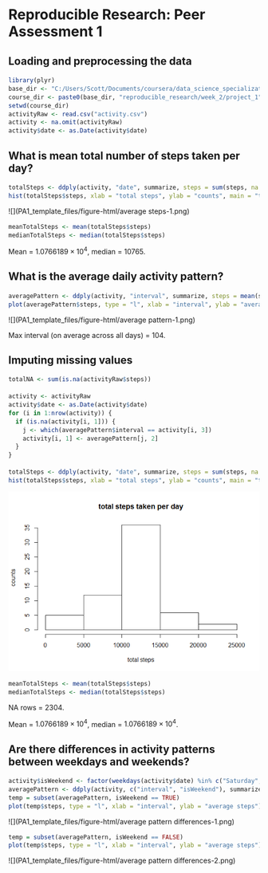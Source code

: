 # Reproducible Research: Peer Assessment 1

## Loading and preprocessing the data


```r
library(plyr)
base_dir <- "C:/Users/Scott/Documents/coursera/data_science_specialization/"
course_dir <- paste0(base_dir, "reproducible_research/week_2/project_1")
setwd(course_dir)
activityRaw <- read.csv("activity.csv")
activity <- na.omit(activityRaw)
activity$date <- as.Date(activity$date)
```

## What is mean total number of steps taken per day?


```r
totalSteps <- ddply(activity, "date", summarize, steps = sum(steps, na.rm = TRUE))
hist(totalSteps$steps, xlab = "total steps", ylab = "counts", main = "total steps taken per day")
```

![](PA1_template_files/figure-html/average steps-1.png)<!-- -->

```r
meanTotalSteps <- mean(totalSteps$steps)
medianTotalSteps <- median(totalSteps$steps)
```

Mean = $1.0766189\times 10^{4}$, median = $10765$.

## What is the average daily activity pattern?


```r
averagePattern <- ddply(activity, "interval", summarize, steps = mean(steps, na.rm = TRUE))
plot(averagePattern$steps, type = "l", xlab = "interval", ylab = "average steps", main = "average steps taken per interval")
```

![](PA1_template_files/figure-html/average pattern-1.png)<!-- -->

Max interval (on average across all days) = 104.

## Imputing missing values


```r
totalNA <- sum(is.na(activityRaw$steps))

activity <- activityRaw
activity$date <- as.Date(activity$date)
for (i in 1:nrow(activity)) {
  if (is.na(activity[i, 1])) {
    j <- which(averagePattern$interval == activity[i, 3])
    activity[i, 1] <- averagePattern[j, 2]
  }
}

totalSteps <- ddply(activity, "date", summarize, steps = sum(steps, na.rm = TRUE))
hist(totalSteps$steps, xlab = "total steps", ylab = "counts", main = "total steps taken per day")
```

![](PA1_template_files/figure-html/imputing-1.png)<!-- -->

```r
meanTotalSteps <- mean(totalSteps$steps)
medianTotalSteps <- median(totalSteps$steps)
```

NA rows = 2304.  

Mean = $1.0766189\times 10^{4}$, median = $1.0766189\times 10^{4}$.

## Are there differences in activity patterns between weekdays and weekends?


```r
activity$isWeekend <- factor(weekdays(activity$date) %in% c("Saturday", "Sunday"), levels = c(FALSE, TRUE))
averagePattern <- ddply(activity, c("interval", "isWeekend"), summarize, steps = mean(steps, na.rm = TRUE))
temp = subset(averagePattern, isWeekend == TRUE)
plot(temp$steps, type = "l", xlab = "interval", ylab = "average steps")
```

![](PA1_template_files/figure-html/average pattern differences-1.png)<!-- -->

```r
temp = subset(averagePattern, isWeekend == FALSE)
plot(temp$steps, type = "l", xlab = "interval", ylab = "average steps")
```

![](PA1_template_files/figure-html/average pattern differences-2.png)<!-- -->
